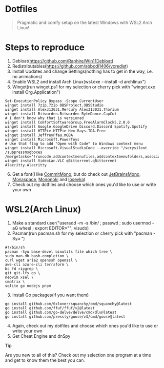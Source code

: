 # Dotfiles
> Pragmatic and comfy setup on the latest Windows with WSL2 Arch Linux!

# Steps to reproduce
1. Debloat(https://github.com/Raphire/Win11Debloat)
2. Redistributables(https://github.com/abbodi1406/vcredist)
3. Install Updates and change Settings(nothing has to get in the way, i.e. no animations)
4. Enable WSL2 and install Arch Linux(wsl.exe --install -d archlinux")
5. Winget(run winget.ps1 for my selection or cherry pick with "winget.exe install Org.Application")
```
Set-ExecutionPolicy Bypass -Scope CurrentUser
winget install 7zip.7zip OBSProject.OBSStudio
winget install Alex313031.Mercury Alex313031.Thorium
winget install Bitwarden.Bitwarden ByteDance.CapCut
# I don't know why that is versioned
winget install ComfortSoftwareGroup.FreeAlarmClock5.2.0.0
winget install Google.GoogleDrive Discord.Discord Spotify.Spotify
winget install HTTPie.HTTPie Hex-Rays.IDA.Free
winget install JeffreyPfau.mGBA
winget install Microsoft.PowerToys
# Use that flag to add "Open with Code" to Windows context menu
winget install Microsoft.VisualStudioCode --override "/verysilent /suppressmsgboxes /mergetasks='!runcode,addcontextmenufiles,addcontextmenufolders,associatewithfiles,addtopath'"
winget install VideoLan.VLC qBittorrent.qBittorrent Alacritty.Alacritty
```
6. Get a font(I like [CommitMono](https://commitmono.com/), but do check out [JetBrainsMono](https://www.jetbrains.com/lp/mono/), [Monaspace](https://monaspace.githubnext.com/), [Mononoki](https://madmalik.github.io/mononoki/) and [Iosevka](https://typeof.net/Iosevka/))
7. Check out my dotfiles and choose which ones you'd like to use or write your own

# WSL2(Arch Linux)
1. Make a standard user("useradd -m -s /bin/<shell> <username>; passwd <username>; sudo usermod -aG wheel <username>; export EDITOR="<editor>"; visudo)
2. Pacman(run pacman.sh for my selection or cherry pick with "pacman -Syu <program>")
```
#!/bin/sh
pacman -Syu base-devel binutils file which tree \
sudo man-db bash-completion \
curl wget aria2 openssh openssl \
aws-cli azure-cli terraform \
bc fd ripgrep \
git git-lfs go \
neovim xsel \
cmatrix \
sqlite go nodejs pnpm
```
3. Install Go packages(if you want them)
```
go install github.com/0xlover/squanchy/cmd/squanchy@latest
go install github.com/ffuf/ffuf/v2@latest
go install github.com/go-delve/delve/cmd/dlv@latest
go install github.com/pressly/goose/v3/cmd/goose@latest
```
4. Again, check out my dotfiles and choose which ones you'd like to use or write your own
5. Get Cheat Engine and dnSpy


> [!TIP]
> Are you new to all of this? Check out my selection one program at a time and get to know them the best you can.
